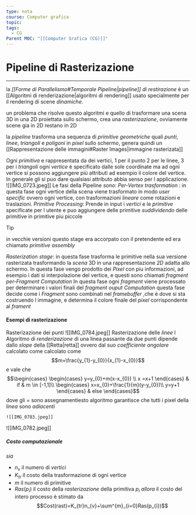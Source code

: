 ```yaml
---
type: nota
course: Computer grafica
topic: 
tags:
  - CG
Parent MOC: "[[Computer Grafica (CG)]]"
---
```



# Pipeline di Rasterizazione
---
la _[[Forme di Parallelismo#Temporale Pipeline|pipeline]] di restirazione_ è un [[Algoritmi di renderizazione|algoritmi di rendering]] usato specialmente per il rendering di scene _dinamiche_. 

un problema che risolve questo algoritmi e quello di trasformare una scena 3D in una 2D proiettata sullo schermo, crea una _rasterizazione_, ovviamente scene gia in 2D restano in 2D

la _pipeline_ trasforma una sequenza di _primitive geometriche_ quali _punti_, _linee_, _triangoli_ e _poligoni_ in _pixel_ sullo schermo, genera quindi un [[Rappresentazione delle immagini#Raster Images|immagine rasterizata]]

Ogni _primitiva_ e rappresentata da dei vertici, 1 per il punto 2 per le linee, 3 per i _triangoli_
ogni _vertice_ è specificato dalle sole coordinate ma ad ogni vertice si possono aggiungere più attributi ad esempio il colore del vertice. In generale gli si puo dare qualsiasi attributo abbia senso per l applicazione.  
![[IMG_0723.jpeg]]
Le fasi della Pipeline _sono_:
_Per-Vertex trasformation_ : 
	in questa fase ogni vertice della scena viene trasformato in modo _user specific_ ovvero ogni vertice, con trasformazioni _lineare_ come rotazioni e traslazioni.
_Primitive Processing_:
	Prende in input i _vertici_ e le _primitive_ specificate per l utente e puo aggiungere delle primitive  _suddividendo_ delle primitive in primitive piu piccole
> [!tip] 
> in vecchie versioni questo stage era accorpato con il pretendente ed era chiamato _primitive assembly_

_Rasterization stage_:
	in questa fase trasforma le primitive nella sua versione rasterizata trasformando la _scena_ 3D in una rappresentazione _2D_ adatta allo schermo. 
	In questa fase vengo prodotto dei _Pixel_ con piu informazioni, ad esempio i dati si interpolazione del vertice, e questi sono chiamati _fragment_
_per-Fragment Computation_
	In questa fase ogni _fragment_ viene processato per determinare i valori finali del _fragment_
_ouput Computation_
	questa fase decide come i _Fragment_ sono combinati nel _framebuffer_ ,che è dove si sta costruendo l immagine, e determina il colore finale del _pixel_ corrispondente al _frament_

#### Esempi di rasterizazione
Rasterizazione dei punti
	![[IMG_0784.jpeg]]
Rasterizazione delle _linee_
	l Algoritmo di _renderizazione_ di una linea passante da due punti dipende dallo _slope_ della [[Retta|retta]] ovvero dal suo _coefficiente angolare_  calcolato come calcolato come$$m=\frac{y_{1}-y_{0}}{x_{1}-x_{0}}$$
	e vale che $$\begin{cases} 
\begin{cases}
y=y_{0}+m(x-x_{0})  \\
x =x+1
\end{cases} & if & m \in  [-1,1]\\
\begin{cases}
x=x_{0}+\frac{1}{m}(y-y_{0})\\
y=y+1
\end{cases} & else
\end{cases}$$dove gli $=$ sono assegnamentiesto algoritmo garantisce che 
		tutti i pixel della _linea_ sono _adiacenti_
	
	![[IMG_0783.jpeg]]
![[IMG_0782.jpeg]]

##### Costo computazionale
_sia_
- $n_v$ il numero di _vertici_
- $K_{tr}$ il costo della trasformazione di ogni vertice
- $m$ il numero di primitive
- $Ras(p_i)$ il costo della _rasterizazione_ della primitiva $p_{i}$
_allora_ il costo del intero processo è stimato da $$Cost(rast)=K_{tr}n_{v}+\sum^{m}_{i=0}Ras(p_{i})$$

	
